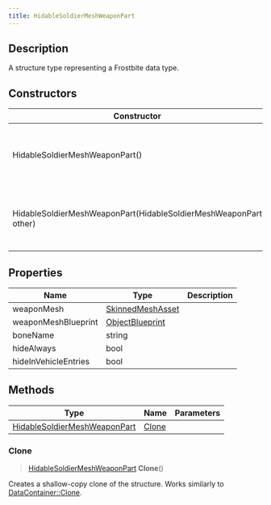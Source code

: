 ```yaml
---
title: HidableSoldierMeshWeaponPart
---
```

## Description

A structure type representing a Frostbite data type.

## Constructors

| Constructor                                                      | Description                                              |
| ---------------------------------------------------------------- | -------------------------------------------------------- |
| HidableSoldierMeshWeaponPart()                                   | Create a new instance of this structure type.            |
| HidableSoldierMeshWeaponPart(HidableSoldierMeshWeaponPart other) | Create a reference copy of a structure of the same type. |

## Properties

| Name                 | Type                                 | Description |
| -------------------- | ------------------------------------ | ----------- |
| weaponMesh           | [SkinnedMeshAsset](SkinnedMeshAsset) |             |
| weaponMeshBlueprint  | [ObjectBlueprint](ObjectBlueprint)   |             |
| boneName             | string                               |             |
| hideAlways           | bool                                 |             |
| hideInVehicleEntries | bool                                 |             |

## Methods

| Type                                                         | Name            | Parameters |
| ------------------------------------------------------------ | --------------- | ---------- |
| [HidableSoldierMeshWeaponPart](HidableSoldierMeshWeaponPart) | [Clone](#clone) |            |

### Clone

> [HidableSoldierMeshWeaponPart](HidableSoldierMeshWeaponPart) **Clone**()

Creates a shallow-copy clone of the structure. Works similarly to [DataContainer::Clone](/vext/ref/shared/class/datacontainer#clone).
